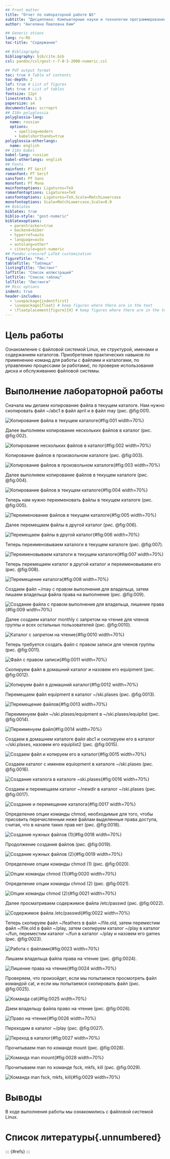 ```yaml
---
## Front matter
title: "Отчет по лабораторной работе №5"
subtitle: "Дисциплина: Компьютерные науки и технологии программирования"
author: "Ангелина Павловна Ким"

## Generic otions
lang: ru-RU
toc-title: "Содержание"

## Bibliography
bibliography: bib/cite.bib
csl: pandoc/csl/gost-r-7-0-5-2008-numeric.csl

## Pdf output format
toc: true # Table of contents
toc-depth: 2
lof: true # List of figures
lot: true # List of tables
fontsize: 12pt
linestretch: 1.5
papersize: a4
documentclass: scrreprt
## I18n polyglossia
polyglossia-lang:
  name: russian
  options:
	- spelling=modern
	- babelshorthands=true
polyglossia-otherlangs:
  name: english
## I18n babel
babel-lang: russian
babel-otherlangs: english
## Fonts
mainfont: PT Serif
romanfont: PT Serif
sansfont: PT Sans
monofont: PT Mono
mainfontoptions: Ligatures=TeX
romanfontoptions: Ligatures=TeX
sansfontoptions: Ligatures=TeX,Scale=MatchLowercase
monofontoptions: Scale=MatchLowercase,Scale=0.9
## Biblatex
biblatex: true
biblio-style: "gost-numeric"
biblatexoptions:
  - parentracker=true
  - backend=biber
  - hyperref=auto
  - language=auto
  - autolang=other*
  - citestyle=gost-numeric
## Pandoc-crossref LaTeX customization
figureTitle: "Рис."
tableTitle: "Таблица"
listingTitle: "Листинг"
lofTitle: "Список иллюстраций"
lotTitle: "Список таблиц"
lolTitle: "Листинги"
## Misc options
indent: true
header-includes:
  - \usepackage{indentfirst}
  - \usepackage{float} # keep figures where there are in the text
  - \floatplacement{figure}{H} # keep figures where there are in the text
---
```


# Цель работы

Ознакомление с файловой системой Linux, ее структурой, именами и содержанием каталогов. Приобретение практических навыков по применению команд для работы с файлами и каталогами, по управлению процессами (и работами), по проверке использования диска и обслуживанию файловой системы.

# Выполнение лабораторной работы

Сначала мы делаем копирование файла в текущем каталоге. Нам нужно скопировать файл ~/abc1 в файл april и в файл may (рис. @fig:001).

![Копирование файла в текущем каталоге](image/1.jpg){#fig:001 width=70%}

Далее выполняем копирование нескольких файлов в каталог (рис. @fig:002).

![Копирование нескольких файлов в каталог](image/2.jpg){#fig:002 width=70%}

Копирование файлов в произвольном каталоге (рис. @fig:003).

![Копирование файлов в произвольном каталоге](image/3.jpg){#fig:003 width=70%}

Далее выполняем копирование файлов в текущем каталоге (рис. @fig:004).

![Копирование файлов в текущем каталоге](image/4.jpg){#fig:004 width=70%}

Теперь нам нужно переименовать файлы в текущем каталоге (рис. @fig:005).

![Переименование файлов в текущем каталоге](image/5.jpg){#fig:005 width=70%}

Далее перемещаем файлы в другой каталог (рис. @fig:006).

![Перемещаем файлы в другой каталог](image/6.jpg){#fig:006 width=70%}

Теперь переименовываем каталоги в текущем каталоге (рис. @fig:007).

![Переименовываем каталоги в текущем каталоге](image/7.jpg){#fig:007 width=70%}

Теперь перемещаем каталог в другой каталог и переименовываем его (рис. @fig:008).

![Перемещение каталога](image/8.jpg){#fig:008 width=70%}

Создаем файл ~/may с правом выполнения для владельца, затем лишаем владельца файла права на выполнение (рис. @fig:009).

![Создание файла с правом выполнения для владельца, лишение права](image/9.jpg){#fig:009 width=70%}

Далее создаем каталог monthly с запретом на чтение для членов группы и всех остальных пользователей (рис. @fig:0010).

![Каталог с запретом на чтение](image/10.jpg){#fig:0010 width=70%}

Теперь требуется создать файл с правом записи для членов группы (рис. @fig:0011).

![Файл с правом записи](image/11.jpg){#fig:0011 width=70%}

Скопируем файл в домашний каталог и назовем его equipment (рис. @fig:0012).

![Копируем файл в домашний каталог](image/12.jpg){#fig:0012 width=70%}

Перемещаем файл equipment в каталог ~/ski.plases (рис. @fig:0013).

![Перемещение файлов](image/13.jpg){#fig:0013 width=70%}

Переименуем файл ~/ski.plases/equipment в ~/ski.plases/equiplist (рис. @fig:0014).

![Переименуем файл](image/14.jpg){#fig:0014 width=70%}

Создаем в домашнем каталоге файл abc1 и скопируем его в каталог ~/ski.plases, назовем его equiplist2 (рис. @fig:0015).

![Создаем файл и копируем его в каталог](image/15.jpg){#fig:0015 width=70%}

Создаем каталог с именем equiopment в каталоге ~/ski.plases (рис. @fig:0016).

![Создание каталога в каталоге ~ski.plases](image/16.jpg){#fig:0016 width=70%}

Создаем и перемещаем каталог ~/newdir в каталог ~/ski.plases (рис. @fig:0017).

![Создание и перемещение каталога](image/17.jpg){#fig:0017 width=70%}

Определение опции команды chmod, необходимые для того, чтобы присовить перечисленным ниже файлам выделенные права доступа, считая, что в начале таких прав нет (рис. @fig:0018).

![Создание нужных файлов (1)](image/18.jpg){#fig:0018 width=70%}

Продолжение создания файлов (рис. @fig:0019).

![Создание нужных файлов (2)](image/19.jpg){#fig:0019 width=70%}

Определение опции команды chmod (1) (рис. @fig:0020).

![Опции команды chmod (1)](image/20.jpg){#fig:0020 width=70%}

Определение опции команды chmod (2) (рис. @fig:0021).

![Опции команды chmod (2)](image/21.jpg){#fig:0021 width=70%}

Далее просматриваем содержимое файла /etc/passwd (рис. @fig:0022).

![Содержимое файла /etc/passwd](image/22.jpg){#fig:0022 width=70%}

Теперь скопируем файл ~/feathers в файл ~/file.old, затем переместим файл ~/file.old в файл ~/play, затем скопируем каталог ~/play в каталог ~/fun, переместим каталог ~/fun в каталог ~/play и назовем его games (рис. @fig:0023).

![Работа с файлами](image/23.jpg){#fig:0023 width=70%}

Лишаем владельца файла права на чтение (рис. @fig:0024).

![Лишение права на чтение](image/24.jpg){#fig:0024 width=70%}

Проверяем, что произойдет, если мы попытаемся просмотреть файл командой cat, и если мы попытаемся скопировать файл (рис. @fig:0025).

![Команда cat](image/25.jpg){#fig:0025 width=70%}

Даем владельцу файла право на чтение (рис. @fig:0026).

![Право на чтение](image/26.jpg){#fig:0026 width=70%}

Переходим в каталог ~/play (рис. @fig:0027).

![Переход в каталог](image/27.jpg){#fig:0027 width=70%}

Прочитываем man по команде mount (рис. @fig:0028).

![Команда man mount](image/28.jpg){#fig:0028 width=70%}

Прочитываем man по команде fsck, mkfs, kill (рис. @fig:0029).

![Команда man fsck, mkfs, kill](image/29.jpg){#fig:0029 width=70%}



# Выводы

В ходе выполнения работы мы ознакомились с файловой системой Linux.

# Список литературы{.unnumbered}

::: {#refs}
:::
